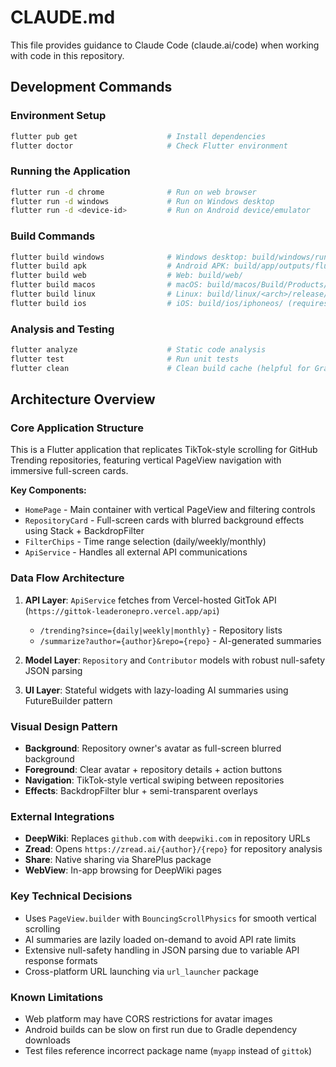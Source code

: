 # CLAUDE.md

This file provides guidance to Claude Code (claude.ai/code) when working with code in this repository.

## Development Commands

### Environment Setup
```bash
flutter pub get                    # Install dependencies
flutter doctor                     # Check Flutter environment
```

### Running the Application
```bash
flutter run -d chrome              # Run on web browser
flutter run -d windows             # Run on Windows desktop
flutter run -d <device-id>         # Run on Android device/emulator
```

### Build Commands
```bash
flutter build windows              # Windows desktop: build/windows/runner/Release/
flutter build apk                  # Android APK: build/app/outputs/flutter-apk/app-release.apk
flutter build web                  # Web: build/web/
flutter build macos                # macOS: build/macos/Build/Products/Release/
flutter build linux                # Linux: build/linux/<arch>/release/bundle/
flutter build ios                  # iOS: build/ios/iphoneos/ (requires macOS + Xcode)
```

### Analysis and Testing
```bash
flutter analyze                    # Static code analysis
flutter test                       # Run unit tests
flutter clean                      # Clean build cache (helpful for Gradle issues)
```

## Architecture Overview

### Core Application Structure
This is a Flutter application that replicates TikTok-style scrolling for GitHub Trending repositories, featuring vertical PageView navigation with immersive full-screen cards.

**Key Components:**
- `HomePage` - Main container with vertical PageView and filtering controls
- `RepositoryCard` - Full-screen cards with blurred background effects using Stack + BackdropFilter
- `FilterChips` - Time range selection (daily/weekly/monthly)
- `ApiService` - Handles all external API communications

### Data Flow Architecture
1. **API Layer**: `ApiService` fetches from Vercel-hosted GitTok API (`https://gittok-leaderonepro.vercel.app/api`)
   - `/trending?since={daily|weekly|monthly}` - Repository lists
   - `/summarize?author={author}&repo={repo}` - AI-generated summaries

2. **Model Layer**: `Repository` and `Contributor` models with robust null-safety JSON parsing

3. **UI Layer**: Stateful widgets with lazy-loading AI summaries using FutureBuilder pattern

### Visual Design Pattern
- **Background**: Repository owner's avatar as full-screen blurred background
- **Foreground**: Clear avatar + repository details + action buttons
- **Navigation**: TikTok-style vertical swiping between repositories
- **Effects**: BackdropFilter blur + semi-transparent overlays

### External Integrations
- **DeepWiki**: Replaces `github.com` with `deepwiki.com` in repository URLs
- **Zread**: Opens `https://zread.ai/{author}/{repo}` for repository analysis
- **Share**: Native sharing via SharePlus package
- **WebView**: In-app browsing for DeepWiki pages

### Key Technical Decisions
- Uses `PageView.builder` with `BouncingScrollPhysics` for smooth vertical scrolling
- AI summaries are lazily loaded on-demand to avoid API rate limits
- Extensive null-safety handling in JSON parsing due to variable API response formats
- Cross-platform URL launching via `url_launcher` package

### Known Limitations
- Web platform may have CORS restrictions for avatar images
- Android builds can be slow on first run due to Gradle dependency downloads
- Test files reference incorrect package name (`myapp` instead of `gittok`)
